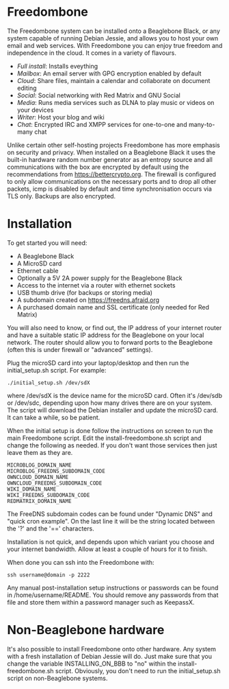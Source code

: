 Freedombone
===========
The Freedombone system can be installed onto a Beaglebone Black, or any system capable of running Debian Jessie, and allows you to host your own email and web services. With Freedombone you can enjoy true freedom and independence in the cloud. It comes in a variety of flavours.

 - *Full install*: Installs eveything
 - *Mailbox*: An email server with GPG encryption enabled by default
 - *Cloud*: Share files, maintain a calendar and collaborate on document editing
 - *Social*: Social networking with Red Matrix and GNU Social
 - *Media*: Runs media services such as DLNA to play music or videos on your devices
 - *Writer*: Host your blog and wiki
 - *Chat*: Encrypted IRC and XMPP services for one-to-one and many-to-many chat

Unlike certain other self-hosting projects Freedombone has more emphasis on security and privacy. When installed on a Beaglebone Black it uses the built-in hardware random number generator as an entropy source and all communications with the box are encrypted by default using the recommendations from https://bettercrypto.org. The firewall is configured to only allow communications on the necessary ports and to drop all other packets, icmp is disabled by default and time synchronisation occurs via TLS only.  Backups are also encrypted.

Installation
============
To get started you will need:

 - A Beaglebone Black
 - A MicroSD card
 - Ethernet cable
 - Optionally a 5V 2A power supply for the Beaglebone Black
 - Access to the internet via a router with ethernet sockets
 - USB thumb drive (for backups or storing media)
 - A subdomain created on https://freedns.afraid.org
 - A purchased domain name and SSL certificate (only needed for Red Matrix)

You will also need to know, or find out, the IP address of your internet router and have a suitable static IP address for the Beaglebone on your local network. The router should allow you to forward ports to the Beaglebone (often this is under firewall or "advanced" settings).

Plug the microSD card into your laptop/desktop and then run the initial_setup.sh script. For example:

    ./initial_setup.sh /dev/sdX

where /dev/sdX is the device name for the microSD card. Often it's /dev/sdb or /dev/sdc, depending upon how many drives there are on your system. The script will download the Debian installer and update the microSD card. It can take a while, so be patient.

When the initial setup is done follow the instructions on screen to run the main Freedombone script. Edit the install-freedombone.sh script and change the following as needed. If you don't want those services then just leave them as they are.

    MICROBLOG_DOMAIN_NAME
    MICROBLOG_FREEDNS_SUBDOMAIN_CODE
	OWNCLOUD_DOMAIN_NAME
	OWNCLOUD_FREEDNS_SUBDOMAIN_CODE
	WIKI_DOMAIN_NAME
	WIKI_FREEDNS_SUBDOMAIN_CODE
	REDMATRIX_DOMAIN_NAME

The FreeDNS subdomain codes can be found under "Dynamic DNS" and "quick cron example". On the last line it will be the string located between the '?' and the '==' characters.

Installation is not quick, and depends upon which variant you choose and your internet bandwidth. Allow at least a couple of hours for it to finish.

When done you can ssh into the Freedombone with:

    ssh username@domain -p 2222

Any manual post-installation setup instructions or passwords can be found in /home/username/README. You should remove any passwords from that file and store them within a password manager such as KeepassX.

Non-Beaglebone hardware
=======================
It's also possible to install Freedombone onto other hardware. Any system with a fresh installation of Debian Jessie will do. Just make sure that you change the variable INSTALLING_ON_BBB to "no" within the install-freedombone.sh script. Obviously, you don't need to run the initial_setup.sh script on non-Beaglebone systems.
